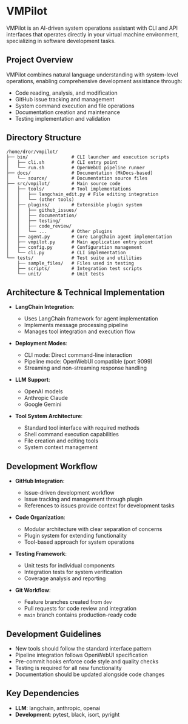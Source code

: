 # VMPilot

VMPilot is an AI-driven system operations assistant with CLI and API interfaces that operates directly in your virtual machine environment, specializing in software development tasks.

## Project Overview

VMPilot combines natural language understanding with system-level operations, enabling comprehensive development assistance through:
- Code reading, analysis, and modification
- GitHub issue tracking and management
- System command execution and file operations
- Documentation creation and maintenance
- Testing implementation and validation

## Directory Structure

```
/home/dror/vmpilot/
├── bin/                # CLI launcher and execution scripts
│   ├── cli.sh          # CLI entry point
│   └── run.sh          # OpenWebUI pipeline runner
├── docs/               # Documentation (MkDocs-based)
│   └── source/         # Documentation source files
├── src/vmpilot/        # Main source code
│   ├── tools/          # Tool implementations
│   │   ├── langchain_edit.py # File editing integration
│   │   └── (other tools)
│   ├── plugins/        # Extensible plugin system
│   │   ├── github_issues/
│   │   ├── documentation/
│   │   ├── testing/
│   │   ├── code_review/
│   │   └── ...         # Other plugins
│   ├── agent.py        # Core LangChain agent implementation
│   ├── vmpilot.py      # Main application entry point
│   ├── config.py       # Configuration management
│   └── cli.py          # CLI implementation
└── tests/              # Test suite and utilities
    ├── sample_files/   # Files used in testing
    ├── scripts/        # Integration test scripts
    └── unit/           # Unit tests
```

## Architecture & Technical Implementation

- **LangChain Integration**:
  - Uses LangChain framework for agent implementation
  - Implements message processing pipeline
  - Manages tool integration and execution flow

- **Deployment Modes**:
  - CLI mode: Direct command-line interaction
  - Pipeline mode: OpenWebUI compatible (port 9099)
  - Streaming and non-streaming response handling

- **LLM Support**:
  - OpenAI models
  - Anthropic Claude
  - Google Gemini

- **Tool System Architecture**:
  - Standard tool interface with required methods
  - Shell command execution capabilities
  - File creation and editing tools
  - System context management

## Development Workflow

- **GitHub Integration**:
  - Issue-driven development workflow
  - Issue tracking and management through plugin
  - References to issues provide context for development tasks

- **Code Organization**:
  - Modular architecture with clear separation of concerns
  - Plugin system for extending functionality
  - Tool-based approach for system operations

- **Testing Framework**:
  - Unit tests for individual components
  - Integration tests for system verification
  - Coverage analysis and reporting

- **Git Workflow**:
  - Feature branches created from `dev`
  - Pull requests for code review and integration
  - `main` branch contains production-ready code

## Development Guidelines

- New tools should follow the standard interface pattern
- Pipeline integration follows OpenWebUI specification
- Pre-commit hooks enforce code style and quality checks
- Testing is required for all new functionality
- Documentation should be updated alongside code changes

## Key Dependencies

- **LLM**: langchain, anthropic, openai
- **Development**: pytest, black, isort, pyright
